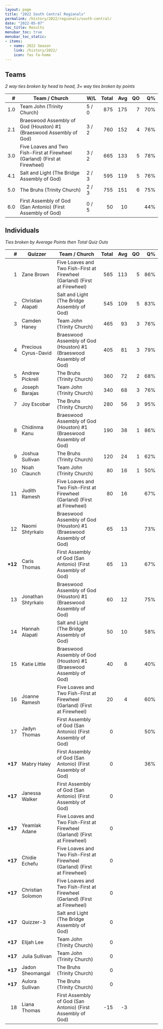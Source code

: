 ```yaml
---
layout: page
title: "2022 South Central Regionals"
permalink: /history/2022/regionals/south-central/
date: "2022-05-07"
toc_title: Results
menubar_toc: true
menubar_toc_static:
- items:
  - name: 2022 Season
    link: /history/2022/
    icon: fas fa-home
---
```


## Teams

*2 way ties broken by head to head, 3+ way ties broken by points*

| #   | Team / Church                                                              | W/L   | Total | Avg | QO | Q%  |
|----:|----------------------------------------------------------------------------|-------|------:|----:|---:|----:|
| 1.0 | Team John (Trinity Church)                                                 | 5 / 0 | 875   | 175 | 7  | 70% |
| 2.1 | Braeswood Assembly of God (Houston) #1 (Braeswood Assembly of God)         | 3 / 2 | 760   | 152 | 4  | 76% |
| 3.0 | Five Loaves and Two Fish-First at Firewheel (Garland) (First at Firewheel) | 3 / 2 | 665   | 133 | 5  | 78% |
| 4.1 | Salt and Light (The Bridge Assembly of God)                                | 2 / 3 | 595   | 119 | 5  | 76% |
| 5.0 | The Bruhs (Trinity Church)                                                 | 2 / 3 | 755   | 151 | 6  | 75% |
| 6.0 | First Assembly of God (San Antonio) (First Assembly of God)                | 0 / 5 | 50    | 10  |    | 44% |

## Individuals

*Ties broken by Average Points then Total Quiz Outs*

| #        | Quizzer              | Team / Church                                                              | Total | Avg | QO | Q%  |
|---------:|----------------------|----------------------------------------------------------------------------|------:|----:|---:|----:|
| 1        | Zane Brown           | Five Loaves and Two Fish-First at Firewheel (Garland) (First at Firewheel) | 565   | 113 | 5  | 86% |
| 2        | Christian Alapati    | Salt and Light (The Bridge Assembly of God)                                | 545   | 109 | 5  | 83% |
| 3        | Camden Haney         | Team John (Trinity Church)                                                 | 465   | 93  | 3  | 76% |
| 4        | Precious Cyrus-David | Braeswood Assembly of God (Houston) #1 (Braeswood Assembly of God)         | 405   | 81  | 3  | 79% |
| 5        | Andrew Pickrell      | The Bruhs (Trinity Church)                                                 | 360   | 72  | 2  | 68% |
| 6        | Joseph Barajas       | Team John (Trinity Church)                                                 | 340   | 68  | 3  | 76% |
| 7        | Joy Escobar          | The Bruhs (Trinity Church)                                                 | 280   | 56  | 3  | 95% |
| 8        | Chidinma Kanu        | Braeswood Assembly of God (Houston) #1 (Braeswood Assembly of God)         | 190   | 38  | 1  | 86% |
| 9        | Joshua Sullivan      | The Bruhs (Trinity Church)                                                 | 120   | 24  | 1  | 62% |
| 10       | Noah Claunch         | Team John (Trinity Church)                                                 | 80    | 16  | 1  | 50% |
| 11       | Judith Ramesh        | Five Loaves and Two Fish-First at Firewheel (Garland) (First at Firewheel) | 80    | 16  |    | 67% |
| 12       | Naomi Shtyrkalo      | Braeswood Assembly of God (Houston) #1 (Braeswood Assembly of God)         | 65    | 13  |    | 73% |
| **\*12** | Caris Thomas         | First Assembly of God (San Antonio) (First Assembly of God)                | 65    | 13  |    | 67% |
| 13       | Jonathan Shtyrkalo   | Braeswood Assembly of God (Houston) #1 (Braeswood Assembly of God)         | 60    | 12  |    | 75% |
| 14       | Hannah Alapati       | Salt and Light (The Bridge Assembly of God)                                | 50    | 10  |    | 58% |
| 15       | Katie Little         | Braeswood Assembly of God (Houston) #1 (Braeswood Assembly of God)         | 40    | 8   |    | 40% |
| 16       | Joanne Ramesh        | Five Loaves and Two Fish-First at Firewheel (Garland) (First at Firewheel) | 20    | 4   |    | 60% |
| 17       | Jadyn Thomas         | First Assembly of God (San Antonio) (First Assembly of God)                | 0     |     |    | 50% |
| **\*17** | Mabry Haley          | First Assembly of God (San Antonio) (First Assembly of God)                | 0     |     |    | 36% |
| **\*17** | Janessa Walker       | First Assembly of God (San Antonio) (First Assembly of God)                | 0     |     |    |     |
| **\*17** | Yeamlak Adane        | Five Loaves and Two Fish-First at Firewheel (Garland) (First at Firewheel) | 0     |     |    |     |
| **\*17** | Chidie Echefu        | Five Loaves and Two Fish-First at Firewheel (Garland) (First at Firewheel) | 0     |     |    |     |
| **\*17** | Christian Solomon    | Five Loaves and Two Fish-First at Firewheel (Garland) (First at Firewheel) | 0     |     |    |     |
| **\*17** | Quizzer-3            | Salt and Light (The Bridge Assembly of God)                                | 0     |     |    |     |
| **\*17** | Elijah Lee           | Team John (Trinity Church)                                                 | 0     |     |    |     |
| **\*17** | Julia Sullivan       | Team John (Trinity Church)                                                 | 0     |     |    |     |
| **\*17** | Jadon Sheomangal     | The Bruhs (Trinity Church)                                                 | 0     |     |    |     |
| **\*17** | Aulora Sullivan      | The Bruhs (Trinity Church)                                                 | 0     |     |    |     |
| 18       | Liana Thomas         | First Assembly of God (San Antonio) (First Assembly of God)                | -15   | -3  |    |     |

